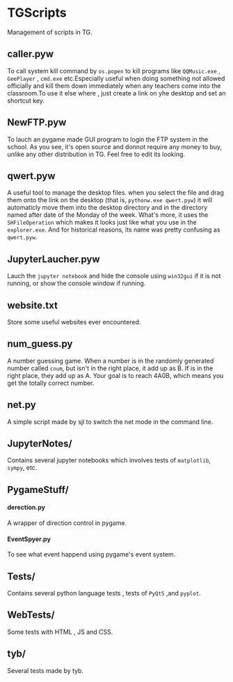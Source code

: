 # TGScripts
Management of  scripts in TG.

## caller.pyw
To call system kill command by `os.popen` to kill programs like `QQMusic.exe` , `GeePlayer` , `cmd.exe` etc.Especially useful when doing something not allowed officially and kill them down immediately when any teachers come into the classroom.To use it else where , just create a link on yhe desktop and set an shortcut key.
## NewFTP.pyw
To lauch an pygame made GUI program to login the FTP system in the school. As you see, it's open source and donnot require any money to buy, unlike any other distribution in TG. Feel free to edit its looking.
## qwert.pyw
A useful tool to manage the desktop files. when you select the file and drag them onto the link on the desktop (that is, `pythonw.exe qwert.pyw`) it will automaticly move them into the desktop directory and in the directory named after date of the Monday of the week. What's more, it uses the `SHFileOperation` which makes it looks just like what you use in the `explorer.exe`. And for historical reasons, its name was pretty confusing as `qwert.pyw`.
## JupyterLaucher.pyw
Lauch the `jupyter notebook` and hide the console using `win32gui` if it is not running, or show the console window if running.
## website.txt
Store some useful websites ever encountered.
## num_guess.py
A number guessing game. When a number is in the randomly generated number called `cnum`, but isn't in the right place, it add up as B. If is in the right place, they add up as A. Your goal is to reach 4A0B, which means you get the totally correct number.
## net.py
A simple script made by sjl to switch the net mode in the command line.
## JupyterNotes/
Contains several jupyter notebooks which involves tests of `matplotlib`, `sympy`, etc.
## PygameStuff/
#### derection.py
A wrapper of direction control in pygame.
#### EventSpyer.py
To see what event happend using pygame's event system.
## Tests/
Contains several python language tests , tests of `PyQt5` ,and `pyplot`.
## WebTests/
Some tests with HTML , JS and CSS.
## tyb/
Several tests made by tyb.
